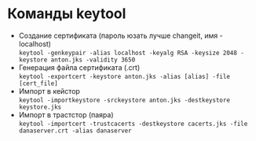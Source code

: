 # Команды keytool
* Создание сертификата (пароль юзать лучше changeit, имя - localhost)  
```keytool -genkeypair -alias localhost -keyalg RSA -keysize 2048 -keystore anton.jks -validity 3650```
* Генерация файла сертификата (.crt)  
```keytool -exportcert -keystore anton.jks -alias [alias] -file [cert_file]```
* Импорт в кейстор  
```keytool -importkeystore -srckeystore anton.jks -destkeystore keystore.jks```
* Импорт в трастстор (паяра)  
```keytool -importcert -trustcacerts -destkeystore cacerts.jks -file danaserver.crt -alias danaserver```